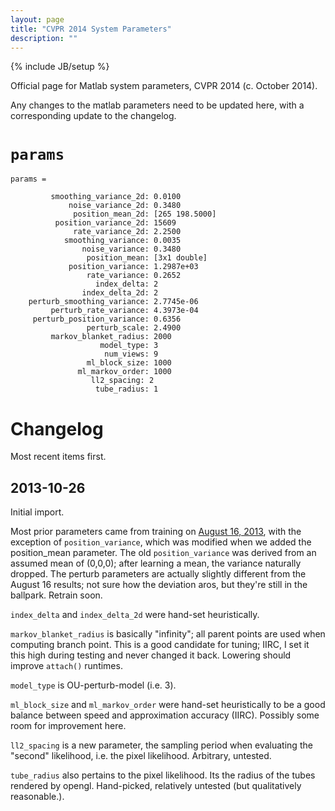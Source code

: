 ```yaml
---
layout: page
title: "CVPR 2014 System Parameters"
description: ""
---
```

{% include JB/setup %}

Official page for Matlab system parameters, CVPR 2014 (c. October 2014).

Any changes to the matlab parameters need to be updated here, with a corresponding update to the changelog.

`params`
===============


    params = 

             smoothing_variance_2d: 0.0100
                 noise_variance_2d: 0.3480
                  position_mean_2d: [265 198.5000]
              position_variance_2d: 15609
                  rate_variance_2d: 2.2500
                smoothing_variance: 0.0035
                    noise_variance: 0.3480
                     position_mean: [3x1 double]
                 position_variance: 1.2987e+03
                     rate_variance: 0.2652
                       index_delta: 2
                    index_delta_2d: 2
        perturb_smoothing_variance: 2.7745e-06
             perturb_rate_variance: 4.3973e-04
         perturb_position_variance: 0.6356
                     perturb_scale: 2.4900
             markov_blanket_radius: 2000
                        model_type: 3
                         num_views: 9
                     ml_block_size: 1000
                   ml_markov_order: 1000
                      ll2_spacing: 2
                       tube_radius: 1



Changelog
============

Most recent items first.

2013-10-26
------------

Initial import.  

Most prior parameters came from training on [August 16, 2013]({{site.baseurl}}/2013/08/16/work-log/), with the exception of `position_variance`, which was modified when we added the position_mean parameter.  The old `position_variance` was derived from an assumed mean of (0,0,0); after learning a mean, the variance naturally dropped.  The perturb parameters are actually slightly different from the August 16 results; not sure how the deviation aros, but they're still in the ballpark.  Retrain soon.

`index_delta` and `index_delta_2d` were hand-set heuristically.

`markov_blanket_radius` is basically "infinity"; all parent points are used when computing branch point.  This is a good candidate for tuning; IIRC, I set it this high during testing and never changed it back.  Lowering should improve `attach()` runtimes.

`model_type` is OU-perturb-model (i.e. 3).

`ml_block_size` and `ml_markov_order` were hand-set heuristically to be a good balance between speed and approximation accuracy (IIRC).  Possibly some room for improvement here.

`ll2_spacing` is a new parameter, the sampling period when evaluating the "second" likelihood, i.e. the pixel likelihood.  Arbitrary, untested.

`tube_radius` also pertains to the pixel likelihood.  Its the radius of the tubes rendered by opengl.  Hand-picked, relatively untested (but qualitatively reasonable.).
